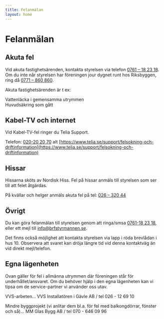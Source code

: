 ```yaml
---
title: Felanmälan
layout: home
---
```


# Felanmälan

## Akuta fel

Vid akuta fastighetsärenden, kontakta styrelsen via telefon [0761 – 18 23 18](tel:0761–182318). Om du inte når styrelsen har föreningen jour dygnet runt hos Riksbyggen, ring då [0771 – 860 860](tel:0771–860860).

Akuta fastighetsärenden är t ex:  

Vattenläcka i gemensamma utrymmen  
Huvudsäkring som gått  

## Kabel-TV och internet

Vid Kabel-TV-fel ringer du Telia Support.

Telefon: [020-20 20 70](tel:020-202070) alt [https://www.telia.se/support/felsokning-och-driftinformation](https://www.telia.se/support/felsokning-och-driftinformation)

## Hissar

Hissarna sköts av Nordisk Hiss. Fel på hissar anmäls till styrelsen som ser till att felet åtgärdas.

På kvällar och helger anmäls akuta fel på tel: [026 – 320 44](tel:026–32044)

## Övrigt

Du kan göra felanmälan till styrelsen genom att ringa/smsa [0761-18 23 18](tel:0761-182318), eller ett mejl till [info@brfstyrmannen.se](mailto:info@brfstyrmannen.se).

Det finns också möjlighet att kontakta styrelsen via lapp i röda brevlådan i hus 10. Observera att svaret kan dröja längre tid vid denna kontaktväg än vid direkt mejl/telefon.

## Egna lägenheten

Ovan gäller för fel i allmänna utrymmen där föreningen står för underhållet/ansvaret. Om du behöver hjälp i den egna lägenheten kan vi tipsa om de service-partner vi använder oss utav.

VVS-arbeten...
VVS Installatören i Gävle AB / tel 026 - 12 69 10

Mindre byggprojekt (vi anlitar dem bl.a. för fel med balkongdörrar, fönster och så)...
MM Glas Bygg AB / tel 070 - 646 09 96